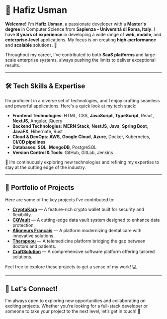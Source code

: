 # 🌟 Hafiz Usman

**Welcome!** I'm **Hafiz Usman**, a passionate developer with a **Master's degree** in Computer Science from **Sapienza - Università di Roma, Italy**. I have **8 years of experience** in developing a wide range of **web, mobile**, and **enterprise-level** applications. My focus is on creating **high-performance** and **scalable** solutions. 🎯

Throughout my career, I've contributed to both **SaaS platforms** and large-scale enterprise systems, always pushing the limits to deliver exceptional results.

---

## 🛠️ Tech Skills & Expertise

I’m proficient in a diverse set of technologies, and I enjoy crafting seamless and powerful applications. Here's a quick look at my tech stack:

- **Frontend Technologies**: HTML, CSS, **JavaScript**, **TypeScript**, React, **NextJS**, Angular, jQuery
- **Backend Technologies**: **MERN Stack**, **NestJS**, **Java**, **Spring Boot**, **JavaFX**, Hibernate, Rust
- **Cloud & DevOps**: **AWS**, **Google Cloud**, **Azure**, Docker, Kubernetes, **CI/CD pipelines**
- **Databases**: **SQL**, **MongoDB**, PostgreSQL
- **Version Control & Tools**: GitHub, GitLab, Jenkins

🌱 I’m continuously exploring new technologies and refining my expertise to stay at the cutting edge of the industry.

---

## 📁 Portfolio of Projects

Here are some of the key projects I’ve contributed to:

- [**CryptoKara**](https://www.cryptokara.com/) — A feature-rich crypto wallet built for security and flexibility.
- [**CQVault**](https://cqrvault.org/) — A cutting-edge data vault system designed to enhance data protection.
- [**Aligneurs Francais**](https://aligneursfrancais.com/) — A platform modernizing dental care with innovative solutions.
- [**Therapeou**](https://therapeou.vercel.app/) — A telemedicine platform bridging the gap between doctors and patients.
- [**CraftSolution**](https://crafsolution.com/) — A comprehensive software platform offering tailored solutions.

Feel free to explore these projects to get a sense of my work! 💻

---

## 🎯 Let's Connect!

I'm always open to exploring new opportunities and collaborating on exciting projects. Whether you're looking for a full-stack developer or someone to take your project to the next level, let’s get in touch! 📩
